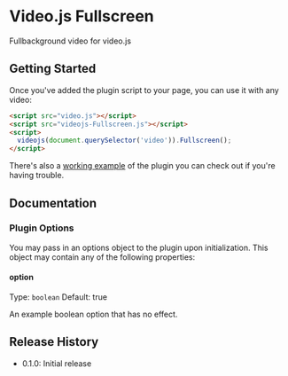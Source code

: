# Video.js Fullscreen

Fullbackground video for video.js

## Getting Started

Once you've added the plugin script to your page, you can use it with any video:

```html
<script src="video.js"></script>
<script src="videojs-Fullscreen.js"></script>
<script>
  videojs(document.querySelector('video')).Fullscreen();
</script>
```

There's also a [working example](example.html) of the plugin you can check out if you're having trouble.

## Documentation
### Plugin Options

You may pass in an options object to the plugin upon initialization. This
object may contain any of the following properties:

#### option
Type: `boolean`
Default: true

An example boolean option that has no effect.

## Release History

 - 0.1.0: Initial release
